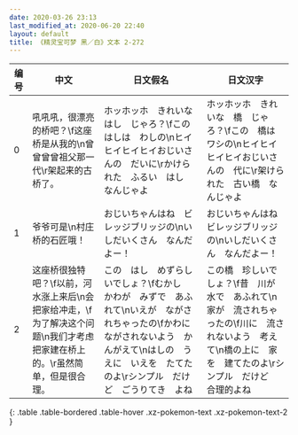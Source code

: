 ```yaml
---
date: 2020-03-26 23:13
last_modified_at: 2020-06-20 22:40
layout: default
title: 《精灵宝可梦 黑／白》文本 2-272
---
```

| 编号 | 中文 | 日文假名 | 日文汉字 |
| ---- | ---- | ---- | --- |
| 0 | 吼吼吼，很漂亮的桥吧？\f这座桥是从我的\n曾曾曾曾祖父那一代\r架起来的古桥了。 | ホッホッホ　きれいな　はし　じゃろ？\fこの　はしは　わしの\nヒイヒイヒイヒイおじいさんの　だいに\rかけられた　ふるい　はし　なんじゃよ | ホッホッホ　きれいな　橋　じゃろ？\fこの　橋は　ワシの\nヒイヒイヒイヒイおじいさんの　代に\r架けられた　古い橋　なんじゃよ |
| 1 | 爷爷可是\n村庄桥的石匠哦！ | おじいちゃんはね　ビレッジブリッジの\nいしだいくさん　なんだよー！ | おじいちゃんはね　ビレッジブリッジの\nいしだいくさん　なんだよー！ |
| 2 | 这座桥很独特吧？\f以前，河水涨上来后\n会把家给冲走，\f为了解决这个问题\n我们才考虑把家建在桥上的。\r虽然简单，但是很合理。 | この　はし　めずらしいでしょ？\fむかし　かわが　みずで　あふれて\nいえが　ながされちゃったの\fかわに　ながされないよう　かんがえて\nはしの　うえに　いえを　たてたのよ\rシンプル　だけど　ごうりてき　よね | この橋　珍しいでしょ？\f昔　川が　水で　あふれて\n家が　流されちゃったの\f川に　流されないよう　考えて\n橋の上に　家を　建てたのよ\rシンプル　だけど　合理的よね |
{: .table .table-bordered .table-hover .xz-pokemon-text .xz-pokemon-text-2 }
